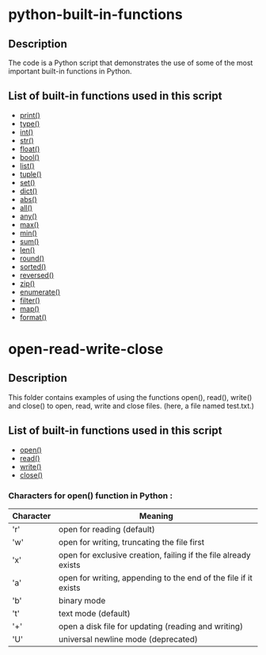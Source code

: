 # python-built-in-functions

## Description
The code is a Python script that demonstrates the use of some of the most important built-in functions in Python.

## List of built-in functions used in this script

- [print()](https://docs.python.org/3/library/functions.html#print)
- [type()](https://docs.python.org/3/library/functions.html#type)
- [int()](https://docs.python.org/3/library/functions.html#int)
- [str()](https://docs.python.org/3/library/functions.html#func-str)
- [float()](https://docs.python.org/3/library/functions.html#float)
- [bool()](https://docs.python.org/3/library/functions.html#bool)
- [list()](https://docs.python.org/3/library/functions.html#func-list)
- [tuple()](https://docs.python.org/3/library/functions.html#func-tuple)
- [set()](https://docs.python.org/3/library/functions.html#func-set)
- [dict()](https://docs.python.org/3/library/functions.html#func-dict)
- [abs()](https://docs.python.org/3/library/functions.html#abs)
- [all()](https://docs.python.org/3/library/functions.html#all)
- [any()](https://docs.python.org/3/library/functions.html#any)
- [max()](https://docs.python.org/3/library/functions.html#max)
- [min()](https://docs.python.org/3/library/functions.html#min)
- [sum()](https://docs.python.org/3/library/functions.html#sum)
- [len()](https://docs.python.org/3/library/functions.html#len)
- [round()](https://docs.python.org/3/library/functions.html#round)
- [sorted()](https://docs.python.org/3/library/functions.html#sorted)
- [reversed()](https://docs.python.org/3/library/functions.html#reversed)
- [zip()](https://docs.python.org/3/library/functions.html#zip)
- [enumerate()](https://docs.python.org/3/library/functions.html#enumerate)
- [filter()](https://docs.python.org/3/library/functions.html#filter)
- [map()](https://docs.python.org/3/library/functions.html#map)
- [format()](https://docs.python.org/3/library/functions.html#format)


# open-read-write-close

## Description
This folder contains examples of using the functions open(), read(), write() and close() to open, read, write and close files. (here, a file named test.txt.)

## List of built-in functions used in this script

- [open()](https://docs.python.org/3/library/functions.html#open)
- [read()](https://docs.python.org/3/library/functions.html#open)
- [write()](https://docs.python.org/3/library/functions.html#open)
- [close()](https://docs.python.org/3/library/functions.html#open)

### Characters for open() function in Python :

| Character | Meaning |
| --- | --- |
| 'r' | open for reading (default) |
| 'w' | open for writing, truncating the file first |
| 'x' | open for exclusive creation, failing if the file already exists |
| 'a' | open for writing, appending to the end of the file if it exists |
| 'b' | binary mode |
| 't' | text mode (default) |
| '+' | open a disk file for updating (reading and writing) |
| 'U' | universal newline mode (deprecated) |
